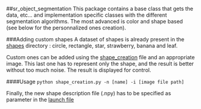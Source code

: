 ##sr_object_segmentation
This package contains a base class that gets the data, etc... and implementation specific classes with the different segmentation algorithms. The most advanced is color and shape based (see below for the personnalized ones creation).

###Adding custom shapes
A dataset of shapes is already present in the [shapes](shapes/dataset) directory : circle, rectangle, star, strawberry, banana and leaf. 

Custom ones can be added using the [shape_creation](shapes/shape_creation.py) file and an appropriate image. This last one has to represent only the shape, and the result is better without too much noise. The result is displayed for control.

####Usage
`python shape_creation.py -n [name] -i [image file path]`

Finally, the new shape description file (.npy) has to be specified as parameter in the [launch file](sr_object_tracking/launch/tracking.launch)

